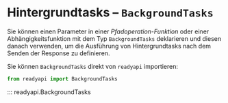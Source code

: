 # Hintergrundtasks – `BackgroundTasks`

Sie können einen Parameter in einer *Pfadoperation-Funktion* oder einer Abhängigkeitsfunktion mit dem Typ `BackgroundTasks` deklarieren und diesen danach verwenden, um die Ausführung von Hintergrundtasks nach dem Senden der Response zu definieren.

Sie können `BackgroundTasks` direkt von `readyapi` importieren:

```python
from readyapi import BackgroundTasks
```

::: readyapi.BackgroundTasks
